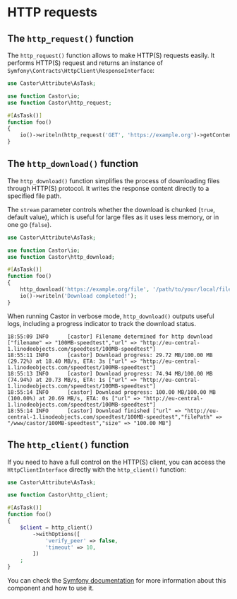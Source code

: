 # HTTP requests

## The `http_request()` function

The `http_request()` function allows to make HTTP(S) requests easily. It
performs HTTP(S) request and returns an instance of
`Symfony\Contracts\HttpClient\ResponseInterface`:

```php
use Castor\Attribute\AsTask;

use function Castor\io;
use function Castor\http_request;

#[AsTask()]
function foo()
{
    io()->writeln(http_request('GET', 'https://example.org')->getContent());
}
```

## The `http_download()` function

The `http_download()` function simplifies the process of downloading files
through HTTP(S) protocol. It writes the response content directly to a specified
file path.

The `stream` parameter controls whether the download is chunked (`true`, default
value), which is useful for large files as it uses less memory, or in one go
(`false`).

```php
use Castor\Attribute\AsTask;

use function Castor\io;
use function Castor\http_download;

#[AsTask()]
function foo()
{
    http_download('https://example.org/file', '/path/to/your/local/file', stream: true);
    io()->writeln('Download completed!');
}
```

When running Castor in verbose mode, `http_download()` outputs useful logs,
including a progress indicator to track the download status.

```
18:55:09 INFO      [castor] Filename determined for http download ["filename" => "100MB-speedtest","url" => "http://eu-central-1.linodeobjects.com/speedtest/100MB-speedtest"]
18:55:11 INFO      [castor] Download progress: 29.72 MB/100.00 MB (29.72%) at 18.40 MB/s, ETA: 3s ["url" => "http://eu-central-1.linodeobjects.com/speedtest/100MB-speedtest"]
18:55:13 INFO      [castor] Download progress: 74.94 MB/100.00 MB (74.94%) at 20.73 MB/s, ETA: 1s ["url" => "http://eu-central-1.linodeobjects.com/speedtest/100MB-speedtest"]
18:55:14 INFO      [castor] Download progress: 100.00 MB/100.00 MB (100.00%) at 20.69 MB/s, ETA: 0s ["url" => "http://eu-central-1.linodeobjects.com/speedtest/100MB-speedtest"]
18:55:14 INFO      [castor] Download finished ["url" => "http://eu-central-1.linodeobjects.com/speedtest/100MB-speedtest","filePath" => "/www/castor/100MB-speedtest","size" => "100.00 MB"]
```

## The `http_client()` function

If you need to have a full control on the HTTP(S) client, you can access the
`HttpClientInterface` directly with the `http_client()` function:

```php
use Castor\Attribute\AsTask;

use function Castor\http_client;

#[AsTask()]
function foo()
{
    $client = http_client()
        ->withOptions([
            'verify_peer' => false,
            'timeout' => 10,
        ])
    ;
}
```

You can check the [Symfony
documentation](https://symfony.com/doc/current/http_client.html) for more
information about this component and how to use it.
